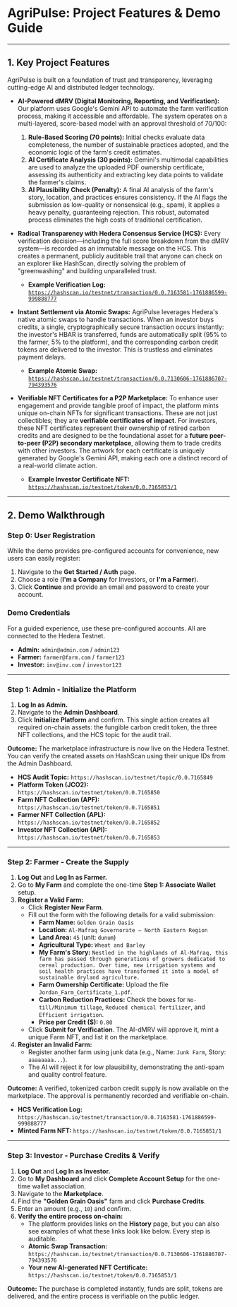 # AgriPulse: Project Features & Demo Guide

---

## 1. Key Project Features

AgriPulse is built on a foundation of trust and transparency, leveraging cutting-edge AI and distributed ledger technology.

-   **AI-Powered dMRV (Digital Monitoring, Reporting, and Verification):**
    Our platform uses Google's Gemini API to automate the farm verification process, making it accessible and affordable. The system operates on a multi-layered, score-based model with an approval threshold of 70/100:
    1.  **Rule-Based Scoring (70 points):** Initial checks evaluate data completeness, the number of sustainable practices adopted, and the economic logic of the farm's credit estimates.
    2.  **AI Certificate Analysis (30 points):** Gemini's multimodal capabilities are used to analyze the uploaded PDF ownership certificate, assessing its authenticity and extracting key data points to validate the farmer's claims.
    3.  **AI Plausibility Check (Penalty):** A final AI analysis of the farm's story, location, and practices ensures consistency. If the AI flags the submission as low-quality or nonsensical (e.g., spam), it applies a heavy penalty, guaranteeing rejection. This robust, automated process eliminates the high costs of traditional certification.

-   **Radical Transparency with Hedera Consensus Service (HCS):**
    Every verification decision—including the full score breakdown from the dMRV system—is recorded as an immutable message on the HCS. This creates a permanent, publicly auditable trail that anyone can check on an explorer like HashScan, directly solving the problem of "greenwashing" and building unparalleled trust.
    *   **Example Verification Log:** [`https://hashscan.io/testnet/transaction/0.0.7163581-1761886599-999888777`](https://hashscan.io/testnet/transaction/0.0.7163581-1761886599-999888777)

-   **Instant Settlement via Atomic Swaps:**
    AgriPulse leverages Hedera's native atomic swaps to handle transactions. When an investor buys credits, a single, cryptographically secure transaction occurs instantly: the investor's HBAR is transferred, funds are automatically split (95% to the farmer, 5% to the platform), and the corresponding carbon credit tokens are delivered to the investor. This is trustless and eliminates payment delays.
    *   **Example Atomic Swap:** [`https://hashscan.io/testnet/transaction/0.0.7130606-1761886707-794393576`](https://hashscan.io/testnet/transaction/0.0.7130606-1761886707-794393576)

-   **Verifiable NFT Certificates for a P2P Marketplace:**
    To enhance user engagement and provide tangible proof of impact, the platform mints unique on-chain NFTs for significant transactions. These are not just collectibles; they are **verifiable certificates of impact**. For investors, these NFT certificates represent their ownership of retired carbon credits and are designed to be the foundational asset for a **future peer-to-peer (P2P) secondary marketplace**, allowing them to trade credits with other investors. The artwork for each certificate is uniquely generated by Google's Gemini API, making each one a distinct record of a real-world climate action.
    *   **Example Investor Certificate NFT:** [`https://hashscan.io/testnet/token/0.0.7165853/1`](https://hashscan.io/testnet/token/0.0.7165853/1)

---

## 2. Demo Walkthrough

### **Step 0: User Registration**

While the demo provides pre-configured accounts for convenience, new users can easily register:
1.  Navigate to the **Get Started / Auth** page.
2.  Choose a role (**I'm a Company** for Investors, or **I'm a Farmer**).
3.  Click **Continue** and provide an email and password to create your account.

### **Demo Credentials**

For a guided experience, use these pre-configured accounts. All are connected to the Hedera Testnet.

-   **Admin:** `admin@admin.com` / `admin123`
-   **Farmer:** `farmer@farm.com` / `farmer123`
-   **Investor:** `inv@inv.com` / `investor123`

---

### **Step 1: Admin - Initialize the Platform**

1.  **Log In as Admin.**
2.  Navigate to the **Admin Dashboard**.
3.  Click **Initialize Platform** and confirm. This single action creates all required on-chain assets: the fungible carbon credit token, the three NFT collections, and the HCS topic for the audit trail.

**Outcome:** The marketplace infrastructure is now live on the Hedera Testnet. You can verify the created assets on HashScan using their unique IDs from the Admin Dashboard.
-   **HCS Audit Topic:** `https://hashscan.io/testnet/topic/0.0.7165849`
-   **Platform Token (JCO2):** `https://hashscan.io/testnet/token/0.0.7165850`
-   **Farm NFT Collection (APF):** `https://hashscan.io/testnet/token/0.0.7165851`
-   **Farmer NFT Collection (APL):** `https://hashscan.io/testnet/token/0.0.7165852`
-   **Investor NFT Collection (API):** `https://hashscan.io/testnet/token/0.0.7165853`

---

### **Step 2: Farmer - Create the Supply**

1.  **Log Out** and **Log In as Farmer.**
2.  Go to **My Farm** and complete the one-time **Step 1: Associate Wallet** setup.
3.  **Register a Valid Farm:**
    -   Click **Register New Farm**.
    -   Fill out the form with the following details for a valid submission:
        -   **Farm Name:** `Golden Grain Oasis`
        -   **Location:** `Al-Mafraq Governorate – North Eastern Region`
        -   **Land Area:** `45` (unit: `dunum`)
        -   **Agricultural Type:** `Wheat and Barley`
        -   **My Farm's Story:** `Nestled in the highlands of Al-Mafraq, this farm has passed through generations of growers dedicated to cereal production. Over time, new irrigation systems and soil health practices have transformed it into a model of sustainable dryland agriculture.`
        -   **Farm Ownership Certificate:** Upload the file `Jordan_Farm_Certificate_1.pdf`.
        -   **Carbon Reduction Practices:** Check the boxes for `No-till/Minimum tillage`, `Reduced chemical fertilizer`, and `Efficient irrigation`.
        -   **Price per Credit ($):** `0.80`
    -   Click **Submit for Verification**. The AI-dMRV will approve it, mint a unique Farm NFT, and list it on the marketplace.
4.  **Register an Invalid Farm:**
    -   Register another farm using junk data (e.g., Name: `Junk Farm`, Story: `aaaaaaaa...`).
    -   The AI will reject it for low plausibility, demonstrating the anti-spam and quality control feature.

**Outcome:** A verified, tokenized carbon credit supply is now available on the marketplace. The approval is permanently recorded and verifiable on-chain.
-   **HCS Verification Log:** `https://hashscan.io/testnet/transaction/0.0.7163581-1761886599-999888777`
-   **Minted Farm NFT:** `https://hashscan.io/testnet/token/0.0.7165851/1`

---

### **Step 3: Investor - Purchase Credits & Verify**

1.  **Log Out** and **Log In as Investor.**
2.  Go to **My Dashboard** and click **Complete Account Setup** for the one-time wallet association.
3.  Navigate to the **Marketplace**.
4.  Find the **"Golden Grain Oasis"** farm and click **Purchase Credits**.
5.  Enter an amount (e.g., `10`) and confirm.
6.  **Verify the entire process on-chain:**
    -   The platform provides links on the **History** page, but you can also see examples of what these links look like below. Every step is auditable.
    -   **Atomic Swap Transaction:** `https://hashscan.io/testnet/transaction/0.0.7130606-1761886707-794393576`
    -   **Your new AI-generated NFT Certificate:** `https://hashscan.io/testnet/token/0.0.7165853/1`

**Outcome:** The purchase is completed instantly, funds are split, tokens are delivered, and the entire process is verifiable on the public ledger.